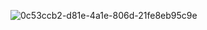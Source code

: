  ![0c53ccb2-d81e-4a1e-806d-21fe8eb95c9e](https://github.com/user-attachments/assets/249fc41a-7f56-4e7d-b1ef-f4fee383e581)

<p align='center"=>
   
 What if you try, but you can't? 
 
<p/>  
<p align='center"=>
  <a href="https://github.com/J1GU">Till</a>
  <a href="https://github.com/GUlTARIST">Mizi</a>
  <a href="𝚑𝚝𝚝𝚙𝚜://𝚐𝚒𝚝𝚑𝚞𝚋.𝚌𝚘𝚖/𝚠𝚊𝚏𝚏𝚕𝚎𝚝𝚊𝚛𝚝𝚎">Sua</a>
  <a href="https://github.com/LovesickObsession">Ivan</a>
<p/>
 
 
 
